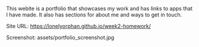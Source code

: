 This webite is a portfolio that showcases my work and has links to apps that I have made. It also has sections for about me and ways to get in touch.

Site URL: https://lonelyorphan.github.io/week2-homework/

Screenshot: assets/portfolio_screenshot.jpg
